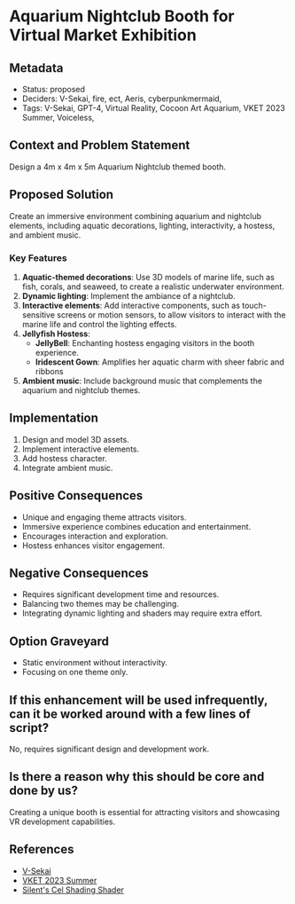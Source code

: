 # Aquarium Nightclub Booth for Virtual Market Exhibition

## Metadata

- Status: proposed <!-- draft | proposed | rejected | accepted | deprecated | superseded by -->
- Deciders: V-Sekai, fire, ect, Aeris, cyberpunkmermaid,
- Tags: V-Sekai, GPT-4, Virtual Reality, Cocoon Art Aquarium, VKET 2023 Summer, Voiceless, 

## Context and Problem Statement

Design a 4m x 4m x 5m Aquarium Nightclub themed booth.

## Proposed Solution

Create an immersive environment combining aquarium and nightclub elements, including aquatic decorations, lighting, interactivity, a hostess, and ambient music.

### Key Features

1. **Aquatic-themed decorations**: Use 3D models of marine life, such as fish, corals, and seaweed, to create a realistic underwater environment.
2. **Dynamic lighting**: Implement the ambiance of a nightclub.
3. **Interactive elements**: Add interactive components, such as touch-sensitive screens or motion sensors, to allow visitors to interact with the marine life and control the lighting effects.
4. **Jellyfish Hostess**:
   * **JellyBell**: Enchanting hostess engaging visitors in the booth experience.
   * **Iridescent Gown**: Amplifies her aquatic charm with sheer fabric and ribbons
5. **Ambient music**: Include background music that complements the aquarium and nightclub themes.

## Implementation

1. Design and model 3D assets.
2. Implement interactive elements.
3. Add hostess character.
4. Integrate ambient music.

## Positive Consequences

- Unique and engaging theme attracts visitors.
- Immersive experience combines education and entertainment.
- Encourages interaction and exploration.
- Hostess enhances visitor engagement.

## Negative Consequences

- Requires significant development time and resources.
- Balancing two themes may be challenging.
- Integrating dynamic lighting and shaders may require extra effort.

## Option Graveyard

- Static environment without interactivity.
- Focusing on one theme only.

## If this enhancement will be used infrequently, can it be worked around with a few lines of script?

No, requires significant design and development work.

## Is there a reason why this should be core and done by us?

Creating a unique booth is essential for attracting visitors and showcasing VR development capabilities.

## References

- [V-Sekai](https://v-sekai.org/)
- [VKET 2023 Summer](https://event.vket.com/en/2023Summer/world/11)
- [Silent's Cel Shading Shader](https://gitlab.com/s-ilent/SCSS/-/tree/master/Assets/Silent's%20Cel%20Shading%20Shader)
